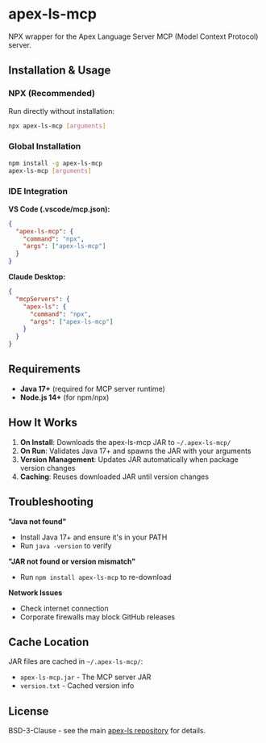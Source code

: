 # apex-ls-mcp

NPX wrapper for the Apex Language Server MCP (Model Context Protocol) server.

## Installation & Usage

### NPX (Recommended)

Run directly without installation:

```bash
npx apex-ls-mcp [arguments]
```

### Global Installation

```bash
npm install -g apex-ls-mcp
apex-ls-mcp [arguments]
```

### IDE Integration

**VS Code (.vscode/mcp.json):**
```json
{
  "apex-ls-mcp": {
    "command": "npx",
    "args": ["apex-ls-mcp"]
  }
}
```

**Claude Desktop:**
```json
{
  "mcpServers": {
    "apex-ls": {
      "command": "npx", 
      "args": ["apex-ls-mcp"]
    }
  }
}
```

## Requirements

- **Java 17+** (required for MCP server runtime)
- **Node.js 14+** (for npm/npx)

## How It Works

1. **On Install**: Downloads the apex-ls-mcp JAR to `~/.apex-ls-mcp/`
2. **On Run**: Validates Java 17+ and spawns the JAR with your arguments
3. **Version Management**: Updates JAR automatically when package version changes
4. **Caching**: Reuses downloaded JAR until version changes

## Troubleshooting

**"Java not found"**
- Install Java 17+ and ensure it's in your PATH
- Run `java -version` to verify

**"JAR not found or version mismatch"**
- Run `npm install apex-ls-mcp` to re-download

**Network Issues**
- Check internet connection
- Corporate firewalls may block GitHub releases

## Cache Location

JAR files are cached in `~/.apex-ls-mcp/`:
- `apex-ls-mcp.jar` - The MCP server JAR
- `version.txt` - Cached version info

## License

BSD-3-Clause - see the main [apex-ls repository](https://github.com/apex-dev-tools/apex-ls) for details.